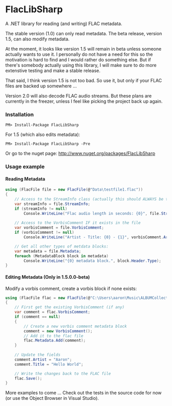 # FlacLibSharp

A .NET library for reading (and writing) FLAC metadata.

The stable version (1.0) can only read metadata. The beta release, version 1.5, can also modify metadata.

At the moment, it looks like version 1.5 will remain in beta unless someone actually wants to use it. I personally do not have a need for this so the motivation is hard to find and I would rather do something else. But if there's somebody actually using this library, I will make sure to do more extenstive testing and make a stable release.

That said, I think version 1.5 is not too bad. So use it, but only if your FLAC files are backed up somewhere ...

Version 2.0 will also decode FLAC audio streams. But these plans are currently in the freezer, unless I feel like picking the project back up again.

### Installation

    PM> Install-Package FlacLibSharp

For 1.5 (which also edits metadata):

    PM> Install-Package FlacLibSharp -Pre

Or go to the nuget page: http://www.nuget.org/packages/FlacLibSharp

### Usage example

#### Reading Metadata

```csharp
using (FlacFile file = new FlacFile(@"Data\testfile1.flac"))
{
    // Access to the StreamInfo class (actually this should ALWAYS be there ...)
    var streamInfo = file.StreamInfo;
    if (streamInfo != null)
        Console.WriteLine("Flac audio length in seconds: {0}", file.StreamInfo.Duration);
    
    // Access to the VorbisComment IF it exists in the file
    var vorbisComment = file.VorbisComment;
    if (vorbisComment != null)
        Console.WriteLine("Artist - Title: {0} - {1}", vorbisComment.Artist, vorbisComment.Title);

    // Get all other types of metdata blocks:
    var metadata = file.Metadata;
    foreach (MetadataBlock block in metadata)
        Console.WriteLine("{0} metadata block.", block.Header.Type);
}
```

#### Editing Metadata (Only in 1.5.0.0-beta)

Modify a vorbis comment, create a vorbis block if none exists:

```csharp
using (FlacFile flac = new FlacFile(@"C:\Users\aaron\Music\ALBUMCollection\Aeroplane\We Can't Fly\example.flac"))
{
    // First get the existing VorbisComment (if any)
    var comment = flac.VorbisComment;
    if (comment == null)
    {
        // Create a new vorbis comment metadata block
        comment = new VorbisComment();
        // Add it to the flac file
        flac.Metadata.Add(comment);
    }
    
    // Update the fields
    comment.Artist = "Aaron";
    comment.Title = "Hello World";

    // Write the changes back to the FLAC file
    flac.Save();
}
```

More examples to come ... Check out the tests in the source code for now (or use the Object Browser in Visual Studio).

